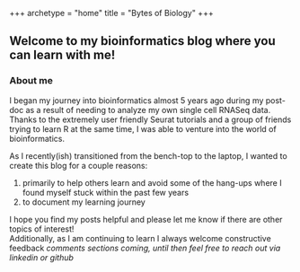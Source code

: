 +++
archetype = "home"
title = "Bytes of Biology"
+++

## Welcome to my bioinformatics blog where you can learn with me!


### About me
I began my journey into bioinformatics almost 5 years ago during my post-doc as a result of needing to analyze my own single cell RNASeq data.  Thanks to the extremely user friendly Seurat tutorials and a group of friends trying to learn R at the same time, I was able to venture into the world of bioinformatics.  

As I recently(ish) transitioned from the bench-top to the laptop, I wanted to create this blog for a couple reasons:
1. primarily to help others learn and avoid some of the hang-ups where I found myself stuck within the past few years
2. to document my learning journey

I hope you find my posts helpful and please let me know if there are other topics of interest!  
Additionally, as I am continuing to learn I always welcome constructive feedback
*comments sections coming, until then feel free to reach out via linkedin or github*

